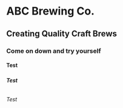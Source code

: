 # <h1>ABC Brewing Co.</h1>
## <h2>Creating Quality Craft Brews</h2>
### <h3>Come on down and try yourself</h3>
#### <h4>Test</h4>
##### <h5>Test</h5>
###### <h6>Test</h6>

